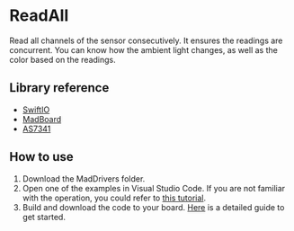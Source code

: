 # ReadAll

Read all channels of the sensor consecutively. It ensures the readings are concurrent. You can know how the ambient light changes, as well as the color based on the readings.


## Library reference

* [SwiftIO](https://github.com/madmachineio/SwiftIO)
* [MadBoard](https://github.com/madmachineio/MadBoards)
* [AS7341](https://github.com/madmachineio/MadDrivers/tree/main/Sources/AS7341/AS7341.swift)


## How to use

1. Download the MadDrivers folder.
2. Open one of the examples in Visual Studio Code. If you are not familiar with the operation, you could refer to [this tutorial](https://docs.madmachine.io/how-to/open-project).
3. Build and download the code to your board. [Here](https://docs.madmachine.io/overview/run-your-first-project) is a detailed guide to get started.